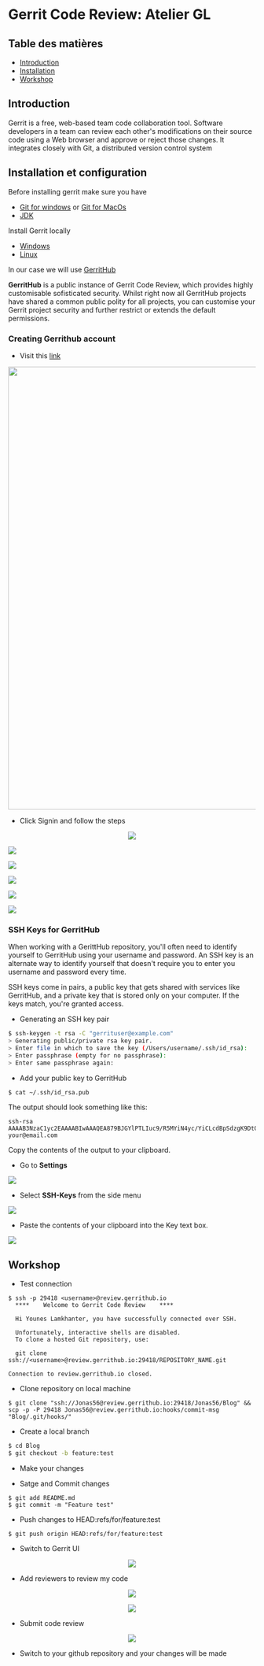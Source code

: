 # Gerrit Code Review: Atelier GL

## Table des matières

- [Introduction](#introduction)
- [Installation](#installation-et-configuration)
- [Workshop](#atelier)

## Introduction

Gerrit is a free, web-based team code collaboration tool. Software developers in a team can review each other's modifications on their source code using a Web browser and approve or reject those changes. It integrates closely with Git, a distributed version control system

## Installation et configuration

Before installing gerrit make sure you have

- [Git for windows](https://gitforwindows.org/) or [Git for MacOs](https://git-scm.com/download/mac)
- [JDK](https://www.oracle.com/java/technologies/downloads/#jdk17-windows)

Install Gerrit locally

- [Windows](https://github.com/Sl0v3C/Install_Gerrit_4Windows_Guide)
- [Linux](https://gerrit-documentation.storage.googleapis.com/Documentation/3.5.0.1/linux-quickstart.html)

In our case we will use [GerritHub](http://gerrithub.io/)

**GerritHub** is a public instance of Gerrit Code Review, which provides highly customisable sofisticated security. Whilst right now all GerritHub projects have shared a common public polity for all projects, you can customise your Gerrit project security and further restrict or extends the default permissions.

### Creating Gerrithub account

- Visit this [link](https://review.gerrithub.io/)

<p align=center>
    <img src="./imgs/gerrit%20signup.png" width=900>
</p>

- Click Signin and follow the steps

<p align=center>
      <img src="./imgs/gerrit-login.png">
  </p>

<p>
    <img src="./imgs/gerrit-github.png">
</p>

<p>
    <img src="./imgs/authorization.png">
</p>

<p>
    <img src="./imgs/login-gerrit-github.png">
</p>

<p>
    <img src="./imgs/import-github-repos.png">
</p>

<p>
    <img src="./imgs/voila.png">
</p>

### SSH Keys for GerritHub

When working with a GerittHub repository, you'll often need to identify yourself to GerritHub using your username and password. An SSH key is an alternate way to identify yourself that doesn't require you to enter you username and password every time.

SSH keys come in pairs, a public key that gets shared with services like GerritHub, and a private key that is stored only on your computer. If the keys match, you're granted access.

- Generating an SSH key pair

```sh
$ ssh-keygen -t rsa -C "gerrituser@example.com"
> Generating public/private rsa key pair.
> Enter file in which to save the key (/Users/username/.ssh/id_rsa):
> Enter passphrase (empty for no passphrase):
> Enter same passphrase again:
```

- Add your public key to GerritHub

```sh
$ cat ~/.ssh/id_rsa.pub
```

The output should look something like this:

```
ssh-rsa AAAAB3NzaC1yc2EAAAABIwAAAQEA879BJGYlPTLIuc9/R5MYiN4yc/YiCLcdBpSdzgK9Dt0Bkfe3rSz5cPm4wmehdE7GkVFXrBJ2YHqPLuM1yx1AUxIebpwlIl9f/aUHOts9eVnVh4NztPy0iSU/Sv0b2ODQQvcy2vYcujlorscl8JjAgfWsO3W4iGEe6QwBpVomcME8IU35v5VbylM9ORQa6wvZMVrPECBvwItTY8cPWH3MGZiK/74eHbSLKA4PY3gM4GHI450Nie16yggEg2aTQfWA1rry9JYWEoHS9pJ1dnLqZU3k/8OWgqJrilwSoC5rGjgp93iu0H8T6+mEHGRQe84Nk1y5lESSWIbn6P636Bl3uQ== your@email.com
```

Copy the contents of the output to your clipboard.

- Go to **Settings**
<p>
    <img src="./imgs/gerrit-settings.png">
</p>

- Select **SSH-Keys** from the side menu
<p>
    <img src="./imgs/ssh-keys-gerrit.png">
</p>

- Paste the contents of your clipboard into the Key text box.
<p>
    <img src="./imgs/paste-ssh-key.png">
</p>

## Workshop

- Test connection

```console
$ ssh -p 29418 <username>@review.gerrithub.io
  ****    Welcome to Gerrit Code Review    ****

  Hi Younes Lamkhanter, you have successfully connected over SSH.

  Unfortunately, interactive shells are disabled.
  To clone a hosted Git repository, use:

  git clone ssh://<username>@review.gerrithub.io:29418/REPOSITORY_NAME.git

Connection to review.gerrithub.io closed.
```

- Clone repository on local machine

```console
$ git clone "ssh://Jonas56@review.gerrithub.io:29418/Jonas56/Blog" && scp -p -P 29418 Jonas56@review.gerrithub.io:hooks/commit-msg "Blog/.git/hooks/"
```

- Create a local branch

```bash
$ cd Blog
$ git checkout -b feature:test
```

- Make your changes

- Satge and Commit changes

```console
$ git add README.md
$ git commit -m "Feature test"
```

- Push changes to HEAD:refs/for/feature:test

```console
$ git push origin HEAD:refs/for/feature:test
```

- Switch to Gerrit UI

<p align=center>
    <img src="./imgs/gerrit-ui.png">
</p>

- Add reviewers to review my code

<p align=center>
    <img src="./imgs/add-Reviewers.png">
</p>

<p align=center>
      <img src="./imgs/submit-request.png">
</p>

- Submit code review

<p align=center>
    <img src="./imgs/submit-changes.png">
</p>

- Switch to your github repository and your changes will be made
